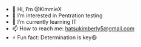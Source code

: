 - 👋 Hi, I’m @KimmieX
- 👀 I’m interested in Pentration testing
- 🌱 I’m currently learning IT
- 📫 How to reach me: hatsukimberly5@gmail.com
- ⚡ Fun fact: Determination is key😃

<!---
KimmieX/KimmieX is a ✨ special ✨ repository because its `README.md` (this file) appears on your GitHub profile.
You can click the Preview link to take a look at your changes.
--->
